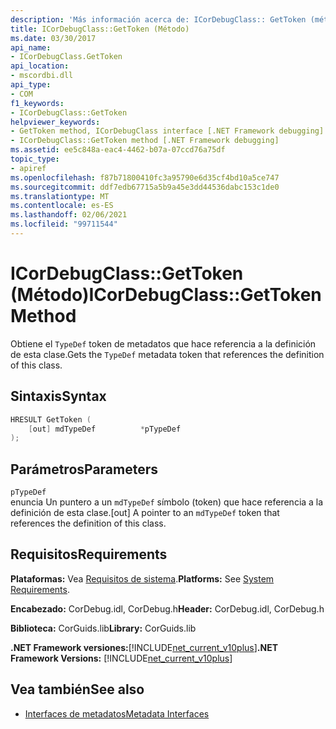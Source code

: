 ```yaml
---
description: 'Más información acerca de: ICorDebugClass:: GetToken (método)'
title: ICorDebugClass::GetToken (Método)
ms.date: 03/30/2017
api_name:
- ICorDebugClass.GetToken
api_location:
- mscordbi.dll
api_type:
- COM
f1_keywords:
- ICorDebugClass::GetToken
helpviewer_keywords:
- GetToken method, ICorDebugClass interface [.NET Framework debugging]
- ICorDebugClass::GetToken method [.NET Framework debugging]
ms.assetid: ee5c848a-eac4-4462-b07a-07ccd76a75df
topic_type:
- apiref
ms.openlocfilehash: f87b71800410fc3a95790e6d35cf4bd10a5ce747
ms.sourcegitcommit: ddf7edb67715a5b9a45e3dd44536dabc153c1de0
ms.translationtype: MT
ms.contentlocale: es-ES
ms.lasthandoff: 02/06/2021
ms.locfileid: "99711544"
---
```

# <a name="icordebugclassgettoken-method"></a><span data-ttu-id="93789-103">ICorDebugClass::GetToken (Método)</span><span class="sxs-lookup"><span data-stu-id="93789-103">ICorDebugClass::GetToken Method</span></span>

<span data-ttu-id="93789-104">Obtiene el `TypeDef` token de metadatos que hace referencia a la definición de esta clase.</span><span class="sxs-lookup"><span data-stu-id="93789-104">Gets the `TypeDef` metadata token that references the definition of this class.</span></span>  
  
## <a name="syntax"></a><span data-ttu-id="93789-105">Sintaxis</span><span class="sxs-lookup"><span data-stu-id="93789-105">Syntax</span></span>  
  
```cpp  
HRESULT GetToken (  
    [out] mdTypeDef          *pTypeDef  
);  
```  
  
## <a name="parameters"></a><span data-ttu-id="93789-106">Parámetros</span><span class="sxs-lookup"><span data-stu-id="93789-106">Parameters</span></span>  

 `pTypeDef`  
 <span data-ttu-id="93789-107">enuncia Un puntero a un `mdTypeDef` símbolo (token) que hace referencia a la definición de esta clase.</span><span class="sxs-lookup"><span data-stu-id="93789-107">[out] A pointer to an `mdTypeDef` token that references the definition of this class.</span></span>  
  
## <a name="requirements"></a><span data-ttu-id="93789-108">Requisitos</span><span class="sxs-lookup"><span data-stu-id="93789-108">Requirements</span></span>  

 <span data-ttu-id="93789-109">**Plataformas:** Vea [Requisitos de sistema](../../get-started/system-requirements.md).</span><span class="sxs-lookup"><span data-stu-id="93789-109">**Platforms:** See [System Requirements](../../get-started/system-requirements.md).</span></span>  
  
 <span data-ttu-id="93789-110">**Encabezado:** CorDebug.idl, CorDebug.h</span><span class="sxs-lookup"><span data-stu-id="93789-110">**Header:** CorDebug.idl, CorDebug.h</span></span>  
  
 <span data-ttu-id="93789-111">**Biblioteca:** CorGuids.lib</span><span class="sxs-lookup"><span data-stu-id="93789-111">**Library:** CorGuids.lib</span></span>  
  
 <span data-ttu-id="93789-112">**.NET Framework versiones:**[!INCLUDE[net_current_v10plus](../../../../includes/net-current-v10plus-md.md)]</span><span class="sxs-lookup"><span data-stu-id="93789-112">**.NET Framework Versions:** [!INCLUDE[net_current_v10plus](../../../../includes/net-current-v10plus-md.md)]</span></span>  
  
## <a name="see-also"></a><span data-ttu-id="93789-113">Vea también</span><span class="sxs-lookup"><span data-stu-id="93789-113">See also</span></span>

- [<span data-ttu-id="93789-114">Interfaces de metadatos</span><span class="sxs-lookup"><span data-stu-id="93789-114">Metadata Interfaces</span></span>](../metadata/metadata-interfaces.md)
